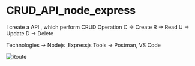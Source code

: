 # CRUD_API_node_express

I create a API , which perform CRUD Operation 
C  -> Create 
R  -> Read
U  -> Update
D  -> Delete

Technologies -> Nodejs ,Expressjs
Tools -> Postman, VS Code

![Route](https://user-images.githubusercontent.com/67876930/166508203-fc98c652-f54e-428b-9991-675ea105ad13.png)

